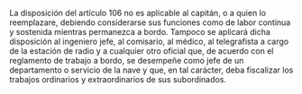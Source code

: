 La disposición del artículo 106 no es aplicable al capitán, o a quien lo reemplazare, debiendo considerarse sus funciones como de labor continua y sostenida mientras permanezca a bordo.
Tampoco se aplicará dicha disposición al ingeniero jefe, al comisario, al médico, al telegrafista a cargo de la estación de radio y a cualquier otro oficial que, de acuerdo con el reglamento de trabajo a bordo, se desempeñe como jefe de un departamento o servicio de la nave y que, en tal carácter, deba fiscalizar los trabajos ordinarios y extraordinarios de sus subordinados.